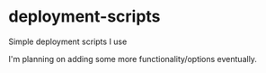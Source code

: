 # deployment-scripts
Simple deployment scripts I use

I'm planning on adding some more functionality/options eventually.
